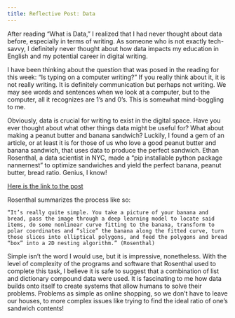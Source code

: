 ```yaml
---
title: Reflective Post: Data
---
```


After reading “What is Data,” I realized that I had never thought about data before, especially in terms of writing. As someone who is not exactly tech-savvy, I definitely never thought about how data impacts my education in English and my potential career in digital writing. 

I have been thinking about the question that was posed in the reading for this week: “Is typing on a computer writing?” If you really think about it, it is not really writing. It is definitely communication but perhaps not writing. We may see words and sentences when we look at a computer, but to the computer, all it recognizes are 1’s and 0’s. This is somewhat mind-boggling to me.

Obviously, data is crucial for writing to exist in the digital space. Have you ever thought about what other things data might be useful for? What about making a peanut butter and banana sandwich? Luckily, I found a gem of an article, or at least it is for those of us who love a good peanut butter and banana sandwich, that uses data to produce the perfect sandwich. Ethan Rosenthal, a data scientist in NYC, made a “pip installable python package nannernest” to optimize sandwiches and yield the perfect banana, peanut butter, bread ratio. Genius, I know! 

[Here is the link to the post](https://www.ethanrosenthal.com/2020/08/25/optimal-peanut-butter-and-banana-sandwiches/)

Rosenthal summarizes the process like so: 

    “It’s really quite simple. You take a picture of your banana and bread, pass the image through a deep learning model to locate said items, do some nonlinear curve fitting to the banana, transform to polar coordinates and “slice” the banana along the fitted curve, turn those slices into elliptical polygons, and feed the polygons and bread “box” into a 2D nesting algorithm.” (Rosenthal)
    
Simple isn’t the word I would use, but it is impressive, nonetheless. With the level of complexity of the programs and software that Rosenthal used to complete this task, I believe it is safe to suggest that a combination of list and dictionary compound data were used. It is fascinating to me how data builds onto itself to create systems that allow humans to solve their problems. Problems as simple as online shopping, so we don’t have to leave our houses, to more complex issues like trying to find the ideal ratio of one’s sandwich contents! 
    
    
